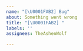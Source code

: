 ```yaml
---
name: "[\U0001FAB2] Bug"
about: Something went wrong
title: "[\U0001FAB2] "
labels: ''
assignees: TheAshenWolf

---
```



